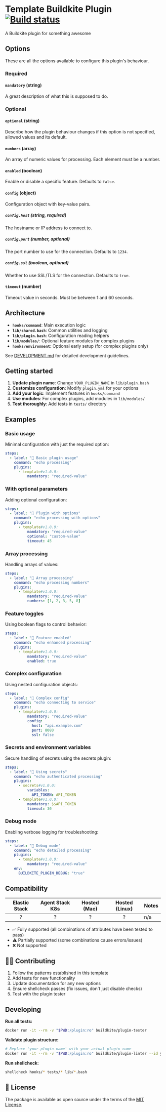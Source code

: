 # Template Buildkite Plugin [![Build status](https://badge.buildkite.com/d673030645c7f3e7e397affddd97cfe9f93a40547ed17b6dc5.svg)](https://buildkite.com/buildkite/plugins-template)

A Buildkite plugin for something awesome

## Options

These are all the options available to configure this plugin's behaviour.

### Required

#### `mandatory` (string)

A great description of what this is supposed to do.

### Optional

#### `optional` (string)

Describe how the plugin behaviour changes if this option is not specified, allowed values and its default.

#### `numbers` (array)

An array of numeric values for processing. Each element must be a number.

#### `enabled` (boolean)

Enable or disable a specific feature. Defaults to `false`.

#### `config` (object)

Configuration object with key-value pairs.

##### `config.host` (string, required)

The hostname or IP address to connect to.

##### `config.port` (number, optional)

The port number to use for the connection. Defaults to `1234`.

##### `config.ssl` (boolean, optional)

Whether to use SSL/TLS for the connection. Defaults to `true`.

#### `timeout` (number)

Timeout value in seconds. Must be between 1 and 60 seconds.

## Architecture

- **`hooks/command`**: Main execution logic
- **`lib/shared.bash`**: Common utilities and logging
- **`lib/plugin.bash`**: Configuration reading helpers
- **`lib/modules/`**: Optional feature modules for complex plugins
- **`hooks/environment`**: Optional early setup (for complex plugins only)

See [DEVELOPMENT.md](DEVELOPMENT.md) for detailed development guidelines.

## Getting started

1. **Update plugin name**: Change `YOUR_PLUGIN_NAME` in `lib/plugin.bash`
2. **Customize configuration**: Modify `plugin.yml` for your options
3. **Add your logic**: Implement features in `hooks/command`
4. **Use modules**: For complex plugins, add modules in `lib/modules/`
5. **Test thoroughly**: Add tests in `tests/` directory

## Examples

### Basic usage

Minimal configuration with just the required option:

```yaml
steps:
  - label: "🔨 Basic plugin usage"
    command: "echo processing"
    plugins:
      - template#v1.0.0:
          mandatory: "required-value"
```

### With optional parameters

Adding optional configuration:

```yaml
steps:
  - label: "🔨 Plugin with options"
    command: "echo processing with options"
    plugins:
      - template#v1.0.0:
          mandatory: "required-value"
          optional: "custom-value"
          timeout: 45
```

### Array processing

Handling arrays of values:

```yaml
steps:
  - label: "🔨 Array processing"
    command: "echo processing numbers"
    plugins:
      - template#v1.0.0:
          mandatory: "required-value"
          numbers: [1, 2, 3, 5, 8]
```

### Feature toggles

Using boolean flags to control behavior:

```yaml
steps:
  - label: "🔨 Feature enabled"
    command: "echo enhanced processing"
    plugins:
      - template#v1.0.0:
          mandatory: "required-value"
          enabled: true
```

### Complex configuration

Using nested configuration objects:

```yaml
steps:
  - label: "🔨 Complex config"
    command: "echo connecting to service"
    plugins:
      - template#v1.0.0:
          mandatory: "required-value"
          config:
            host: "api.example.com"
            port: 8080
            ssl: false
```

### Secrets and environment variables

Secure handling of secrets using the secrets plugin:

```yaml
steps:
  - label: "🔨 Using secrets"
    command: "echo authenticated processing"
    plugins:
      - secrets#v1.0.0:
          variables:
            API_TOKEN: API_TOKEN
      - template#v1.0.0:
          mandatory: $$API_TOKEN
          timeout: 30
```

### Debug mode

Enabling verbose logging for troubleshooting:

```yaml
steps:
  - label: "🔨 Debug mode"
    command: "echo detailed processing"
    plugins:
      - template#v1.0.0:
          mandatory: "required-value"
    env:
      BUILDKITE_PLUGIN_DEBUG: "true"
```

## Compatibility

| Elastic Stack | Agent Stack K8s | Hosted (Mac) | Hosted (Linux) | Notes |
| :-----------: | :-------------: | :----------: | :------------: | :---- |
|       ?       |        ?        |      ?       |       ?        | n/a   |

- ✅ Fully supported (all combinations of attributes have been tested to pass)
- ⚠️ Partially supported (some combinations cause errors/issues)
- ❌ Not supported

## 👩‍💻 Contributing

1. Follow the patterns established in this template
2. Add tests for new functionality
3. Update documentation for any new options
4. Ensure shellcheck passes (fix issues, don't just disable checks)
5. Test with the plugin tester

## Developing

**Run all tests:**

```bash
docker run -it --rm -v "$PWD:/plugin:ro" buildkite/plugin-tester
```

**Validate plugin structure:**

```bash
# Replace 'your-plugin-name' with your actual plugin name
docker run -it --rm -v "$PWD:/plugin:ro" buildkite/plugin-linter --id your-plugin-name --path /plugin
```

**Run shellcheck:**

```bash
shellcheck hooks/* tests/* lib/*.bash
```

## 📜 License

The package is available as open source under the terms of the [MIT License](https://opensource.org/licenses/MIT).
